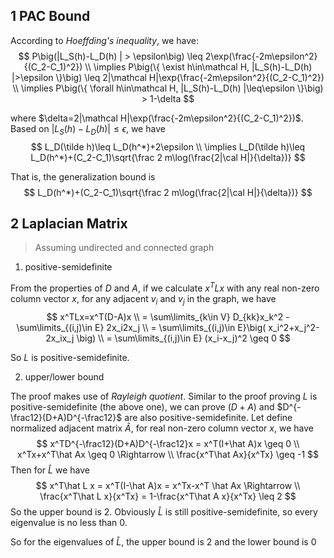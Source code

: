 ## 1 PAC Bound

According to *Hoeffding's inequality*, we have: 
$$
P\big(|L_S(h)-L_D(h) | > \epsilon\big) \leq 2\exp(\frac{-2m\epsilon^2}{(C_2-C_1)^2}) \\ 
\implies
P\big(\{ \exist h\in\mathcal H, |L_S(h)-L_D(h) |>\epsilon \}\big) \leq 2|\mathcal H|\exp(\frac{-2m\epsilon^2}{(C_2-C_1)^2}) \\
\implies
P\big(\{ \forall h\in\mathcal H, |L_S(h)-L_D(h) |\leq\epsilon \}\big) > 1-\delta
$$

where $\delta=2|\mathcal H|\exp(\frac{-2m\epsilon^2}{(C_2-C_1)^2})$. Based on $|L_S(h)-L_D(h) |\leq\epsilon$, we have
$$
L_D(\tilde h)\leq L_D(h^*)+2\epsilon \\
\implies L_D(\tilde h)\leq L_D(h^*)+(C_2-C_1)\sqrt{\frac 2 m\log(\frac{2|\cal H|}{\delta})}
$$


That is, the generalization bound is 
$$
L_D(h^*)+(C_2-C_1)\sqrt{\frac 2 m\log(\frac{2|\cal H|}{\delta})}
$$





## 2 Laplacian Matrix

> Assuming undirected and connected graph

1. positive-semidefinite

From the properties of $D$ and $A$, if we calculate $x^TLx$ with any real non-zero column vector $x$, for any adjacent $v_i$ and $v_j$ in the graph, we have
$$
x^TLx=x^T(D-A)x \\
= \sum\limits_{k\in V} D_{kk}x_k^2 - \sum\limits_{(i,j)\in E} 2x_i2x_j \\
= \sum\limits_{(i,j)\in E}\big( x_i^2+x_j^2-2x_ix_j \big) \\
= \sum\limits_{(i,j)\in E} (x_i-x_j)^2 \geq 0
$$

So $L$ is positive-semidefinite. 




2. upper/lower bound

The proof makes use of *Rayleigh quotient*. Similar to the proof proving $L$ is positive-semidefinite (the above one), we can prove $(D+A)$ and $D^{-\frac12}(D+A)D^{-\frac12}$ are also positive-semidefinite. Let define normalized adjacent matrix $\hat A$, for real non-zero column vector $x$, we have
$$
x^TD^{-\frac12}(D+A)D^{-\frac12}x = x^T(I+\hat A)x \geq 0 \\
x^Tx+x^T\hat Ax \geq 0 \Rightarrow \\
\frac{x^T\hat Ax}{x^Tx} \geq -1
$$
 Then for $\hat L$ we have
$$
x^T\hat L x = x^T(I-\hat A)x = x^Tx-x^T \hat Ax \Rightarrow \\
\frac{x^T\hat L x}{x^Tx} = 1-\frac{x^T\hat A x}{x^Tx} \leq 2
$$
So the upper bound is 2. Obviously $\hat L$ is still positive-semidefinite, so every eigenvalue is no less than 0. 

So for the eigenvalues of $\hat L$, the upper bound is 2 and the lower bound is 0
